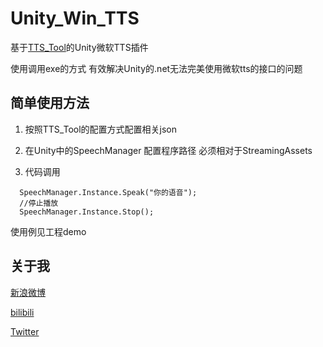 # Unity_Win_TTS

基于[TTS_Tool](https://github.com/AmagiSakuya/TTS_Tool)的Unity微软TTS插件

使用调用exe的方式 有效解决Unity的.net无法完美使用微软tts的接口的问题

## 简单使用方法

1. 按照TTS_Tool的配置方式配置相关json

2. 在Unity中的SpeechManager 配置程序路径 必须相对于StreamingAssets

3. 代码调用
```
  SpeechManager.Instance.Speak("你的语音");
  //停止播放
  SpeechManager.Instance.Stop();
```

使用例见工程demo

## 关于我

[新浪微博](https://weibo.com/233742343/)

[bilibili](https://space.bilibili.com/259362/)

[Twitter](https://twitter.com/Sakuya_fm)
